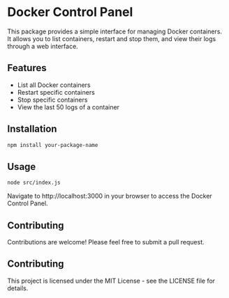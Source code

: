 # Docker Control Panel

This package provides a simple interface for managing Docker containers. It allows you to list containers, restart and stop them, and view their logs through a web interface.

## Features

- List all Docker containers
- Restart specific containers
- Stop specific containers
- View the last 50 logs of a container

## Installation

```bash
npm install your-package-name
```

## Usage 

```bash
node src/index.js
```

Navigate to http://localhost:3000 in your browser to access the Docker Control Panel.

## Contributing 

Contributions are welcome! Please feel free to submit a pull request.

## Contributing 

This project is licensed under the MIT License - see the LICENSE file for details.

